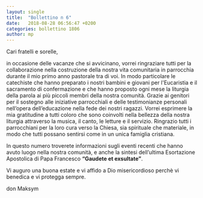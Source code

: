 ```yaml
---
layout: single
title:  "Bollettino n 6"
date:   2018-08-28 06:56:47 +0200
categories: bollettino 1806
author: mp
---
```



Cari fratelli e sorelle,

in occasione delle vacanze che si avvicinano, vorrei ringraziare tutti per la collaborazione nella costruzione della nostra vita comunitaria in parrocchia durante il mio primo anno pastorale tra di voi. In modo particolare  le catechiste che hanno preparato i nostri bambini e giovani per l'Eucaristia e il sacramento di confermazione e che hanno proposto ogni mese la liturgia della parola ai più piccoli membri della nostra comunità. Grazie ai genitori per il sostegno alle iniziative parrocchiali e delle testimonianze personali nell’opera dell’educazione nella fede dei nostri ragazzi. Vorrei esprimere la mia gratitudine a tutti coloro che sono coinvolti nella bellezza della nostra liturgia attraverso la musica, il canto, le letture e il servizio. Ringrazio tutti i parrocchiani per la loro cura verso la Chiesa, sia spirituale che materiale, in modo che tutti possano sentirsi come in un unica famiglia cristiana.

In questo numero troverete informazioni sugli eventi recenti che hanno avuto luogo  nella nostra comunità, e anche la sintesi dell’ultima Esortazione Apostolica di Papa Francesco **“Gaudete et exsultate”**.                                                                

Vi auguro una buona estate e vi affido a Dio misericordioso perchè vi benedica e vi protegga sempre. 
                                                                                                      
don Maksym 	

